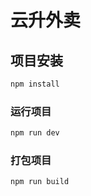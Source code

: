 # 云升外卖

## 项目安装

```sh
npm install
```

### 运行项目

```sh
npm run dev
```

### 打包项目

```sh
npm run build
```
